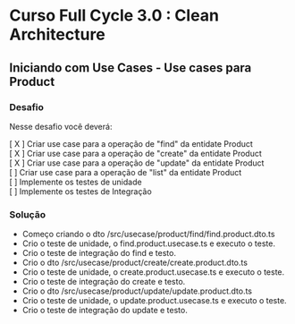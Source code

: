 # Curso Full Cycle 3.0 : Clean Architecture
## Iniciando com Use Cases - Use cases para Product

### Desafio
Nesse desafio você deverá:  

[ X ] Criar use case para a operação de "find" da entidate Product<br />
[ X ] Criar use case para a operação de "create" da entidate Product<br />
[ X ] Criar use case para a operação de "update" da entidate Product<br />
[  ] Criar use case para a operação de "list" da entidate Product<br />
[  ] Implemente os testes de unidade<br />
[  ] Implemente os testes de Integração<br />



### Solução
- Começo criando o dto /src/usecase/product/find/find.product.dto.ts
- Crio o teste de unidade, o find.product.usecase.ts e executo o teste.
- Crio o teste de integração do find e testo.
- Crio o dto /src/usecase/product/create/create.product.dto.ts
- Crio o teste de unidade, o create.product.usecase.ts e executo o teste.
- Crio o teste de integração do create e testo.
- Crio o dto /src/usecase/product/update/update.product.dto.ts
- Crio o teste de unidade, o update.product.usecase.ts e executo o teste.
- Crio o teste de integração do update e testo.


